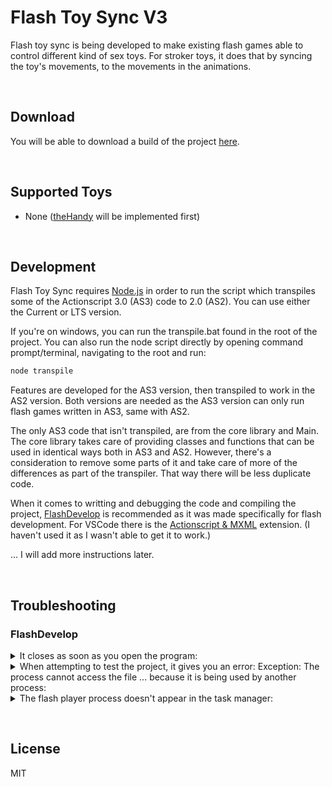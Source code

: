 # Flash Toy Sync V3

Flash toy sync is being developed to make existing flash games able to control different kind of sex toys. For stroker toys, it does that by syncing the toy's movements, to the movements in the animations.

&nbsp;

## Download

You will be able to download a build of the project [here](https://github.com/notSafeForDev/flash-toy-sync-v3/releases).

&nbsp;

## Supported Toys

- None ([theHandy](https://www.thehandy.com/) will be implemented first)

&nbsp;

## Development

Flash Toy Sync requires [Node.js](https://nodejs.org/) in order to run the script which transpiles some of the Actionscript 3.0 (AS3) code to 2.0 (AS2). You can use either the Current or LTS version.

If you're on windows, you can run the transpile.bat found in the root of the project.
You can also run the node script directly by opening command prompt/terminal, navigating to the root and run:
```sh
node transpile
```

Features are developed for the AS3 version, then transpiled to work in the AS2 version. Both versions are needed as the AS3 version can only run flash games written in AS3, same with AS2.

The only AS3 code that isn't transpiled, are from the core library and Main. The core library takes care of providing classes and functions that can be used in identical ways both in AS3 and AS2. However, there's a consideration to remove some parts of it and take care of more of the differences as part of the transpiler. That way there will be less duplicate code.

When it comes to writting and debugging the code and compiling the project, [FlashDevelop](https://www.flashdevelop.org/) is recommended as it was made specifically for flash development.
For VSCode there is the [Actionscript & MXML](https://github.com/BowlerHatLLC/vscode-as3mxml) extension. (I haven't used it as I wasn't able to get it to work.)

... I will add more instructions later.


&nbsp;

## Troubleshooting

### FlashDevelop

<details>
  <summary>It closes as soon as you open the program:</summary>
  Try opening a different script file.
</details>

<details>
  <summary>When attempting to test the project, it gives you an error: Exception: The process cannot access the file ... because it is being used by another process:</summary>
  End the flash player process through the task manager (windows).
</details>

<details>
  <summary>The flash player process doesn't appear in the task manager:</summary>
  Click the stop button near the test button.
</details>

&nbsp;

## License

MIT
